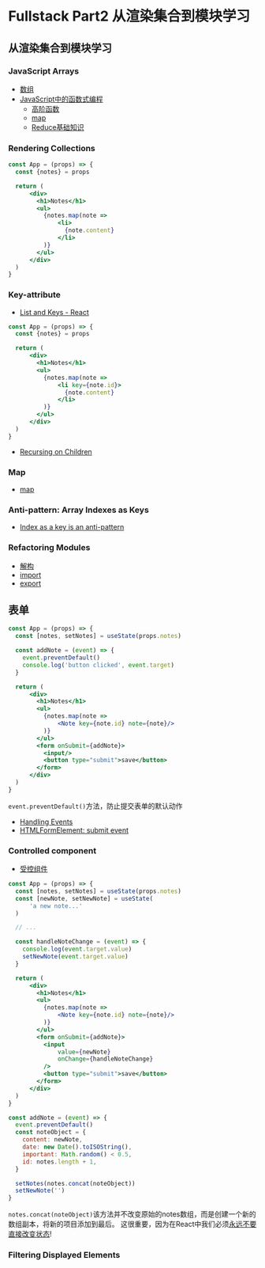 # Fullstack Part2 从渲染集合到模块学习

## 从渲染集合到模块学习

### JavaScript Arrays

* [数组](https://developer.mozilla.org/en-US/docs/Web/JavaScript/Reference/Global_Objects/Array)
* [JavaScript中的函数式编程](https://www.youtube.com/playlist?list=PL0zVEGEvSaeEd9hlmCXrk5yUyqUag-n84)
    * [高阶函数](https://www.youtube.com/watch?v=BMUiFMZr7vk&list=PL0zVEGEvSaeEd9hlmCXrk5yUyqUag-n84)
    * [map](https://www.youtube.com/watch?v=bCqtb-Z5YGQ&list=PL0zVEGEvSaeEd9hlmCXrk5yUyqUag-n84&index=2)
    * [Reduce基础知识](https://www.youtube.com/watch?v=Wl98eZpkp-c&t=31s)

### Rendering Collections

```jsx
const App = (props) => {
  const {notes} = props

  return (
      <div>
        <h1>Notes</h1>
        <ul>
          {notes.map(note =>
              <li>
                {note.content}
              </li>
          )}
        </ul>
      </div>
  )
}
```

### Key-attribute

* [List and Keys - React](https://reactjs.org/docs/lists-and-keys.html#keys)

```jsx
const App = (props) => {
  const {notes} = props

  return (
      <div>
        <h1>Notes</h1>
        <ul>
          {notes.map(note =>
              <li key={note.id}>
                {note.content}
              </li>
          )}
        </ul>
      </div>
  )
}
```

* [Recursing on Children](https://reactjs.org/docs/reconciliation.html#recursing-on-children)

### Map

* [map](https://developer.mozilla.org/en-US/docs/Web/JavaScript/Reference/Global_Objects/Array/map)

### Anti-pattern: Array Indexes as Keys

* [Index as a key is an anti-pattern](https://robinpokorny.medium.com/index-as-a-key-is-an-anti-pattern-e0349aece318)

### Refactoring Modules

* [解构](https://developer.mozilla.org/en-US/docs/Web/JavaScript/Reference/Operators/Destructuring_assignment)
* [import](https://developer.mozilla.org/en-US/docs/Web/JavaScript/Reference/Statements/import)
* [export](https://developer.mozilla.org/en-US/docs/Web/JavaScript/Reference/Statements/export)

## 表单

```jsx
const App = (props) => {
  const [notes, setNotes] = useState(props.notes)

  const addNote = (event) => {
    event.preventDefault()
    console.log('button clicked', event.target)
  }

  return (
      <div>
        <h1>Notes</h1>
        <ul>
          {notes.map(note =>
              <Note key={note.id} note={note}/>
          )}
        </ul>
        <form onSubmit={addNote}>
          <input/>
          <button type="submit">save</button>
        </form>
      </div>
  )
}
```

``event.preventDefault()``方法，防止提交表单的默认动作

* [Handling Events](https://reactjs.org/docs/handling-events.html)
* [HTMLFormElement: submit event](https://developer.mozilla.org/en-US/docs/Web/API/HTMLFormElement/submit_event)

### Controlled component

* [受控组件](https://reactjs.org/docs/forms.html#controlled-components)

```jsx
const App = (props) => {
  const [notes, setNotes] = useState(props.notes)
  const [newNote, setNewNote] = useState(
      'a new note...'
  )

  // ...

  const handleNoteChange = (event) => {
    console.log(event.target.value)
    setNewNote(event.target.value)
  }

  return (
      <div>
        <h1>Notes</h1>
        <ul>
          {notes.map(note =>
              <Note key={note.id} note={note}/>
          )}
        </ul>
        <form onSubmit={addNote}>
          <input
              value={newNote}
              onChange={handleNoteChange}
          />
          <button type="submit">save</button>
        </form>
      </div>
  )
}
```

```jsx
const addNote = (event) => {
  event.preventDefault()
  const noteObject = {
    content: newNote,
    date: new Date().toISOString(),
    important: Math.random() < 0.5,
    id: notes.length + 1,
  }

  setNotes(notes.concat(noteObject))
  setNewNote('')
}
```

``notes.concat(noteObject)``该方法并不改变原始的notes数组，而是创建一个新的数组副本，将新的项目添加到最后。
这很重要，因为在React中我们必须[永远不要直接改变状态](https://reactjs.org/docs/state-and-lifecycle.html#using-state-correctly)!

### Filtering Displayed Elements


